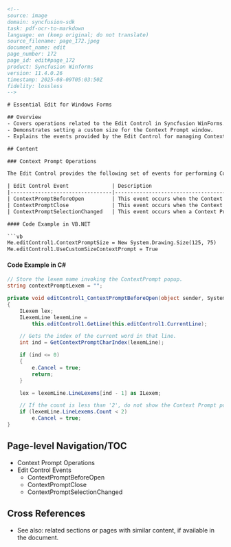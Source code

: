 ```html
<!-- 
source: image
domain: syncfusion-sdk
task: pdf-ocr-to-markdown
language: en (keep original; do not translate)
source_filename: page_172.jpeg
document_name: edit
page_number: 172
page_id: edit#page_172
product: Syncfusion Winforms
version: 11.4.0.26
timestamp: 2025-08-09T05:03:50Z
fidelity: lossless
-->

# Essential Edit for Windows Forms

## Overview
- Covers operations related to the Edit Control in Syncfusion WinForms.
- Demonstrates setting a custom size for the Context Prompt window.
- Explains the events provided by the Edit Control for managing Context Prompt operations.

## Content

### Context Prompt Operations

The Edit Control provides the following set of events for performing Context Prompt operations.

| Edit Control Event              | Description                                                                                         |
|---------------------------------|-----------------------------------------------------------------------------------------------------|
| ContextPromptBeforeOpen         | This event occurs when the Context Prompt window is about to open. User can cancel it.               |
| ContextPromptClose              | This event occurs when the Context Prompt window has been closed.                                   |
| ContextPromptSelectionChanged   | This event occurs when a Context Prompt item has been selected.                                     |

#### Code Example in VB.NET

```vb
Me.editControl1.ContextPromptSize = New System.Drawing.Size(125, 75)
Me.editControl1.UseCustomSizeContextPrompt = True
```

#### Code Example in C#

```csharp
// Store the lexem name invoking the ContextPrompt popup.
string contextPromptLexem = "";

private void editControl1_ContextPromptBeforeOpen(object sender, System.ComponentModel.CancelEventArgs e)
{
    ILexem lex;
    ILexemLine lexemLine =
        this.editControl1.GetLine(this.editControl1.CurrentLine);

    // Gets the index of the current word in that line.
    int ind = GetContextPromptCharIndex(lexemLine);

    if (ind <= 0)
    {
        e.Cancel = true;
        return;
    }

    lex = lexemLine.LineLexems[ind - 1] as ILexem;

    // If the count is less than '2', do not show the Context Prompt popup.
    if (lexemLine.LineLexems.Count < 2)
        e.Cancel = true;
}
```

## Page-level Navigation/TOC
- Context Prompt Operations
- Edit Control Events
  - ContextPromptBeforeOpen
  - ContextPromptClose
  - ContextPromptSelectionChanged

## Cross References
- See also: related sections or pages with similar content, if available in the document.

<!-- tags: [syncfusion, winforms, edit control, context prompt, events] keywords: [Edit Control, Context Prompt, ContextPromptBeforeOpen, ContextPromptClose, ContextPromptSelectionChanged] -->
```